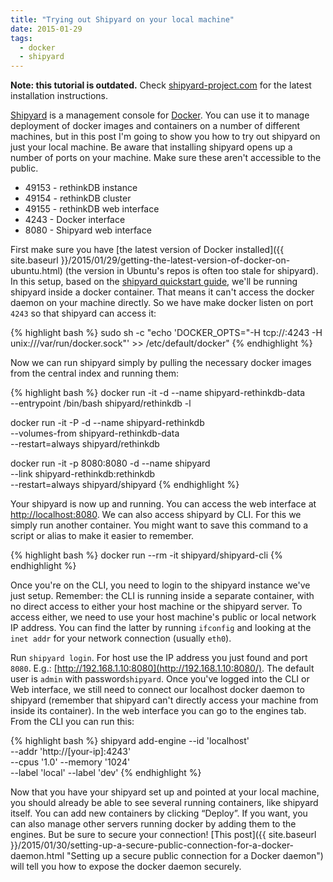 ```yaml
---
title: "Trying out Shipyard on your local machine"
date: 2015-01-29
tags:
  - docker
  - shipyard
---
```

**Note: this tutorial is outdated.**
Check [shipyard-project.com](http://shipyard-project.com/) for the latest
installation instructions.

[Shipyard](http://shipyard-project.com/) is a management console for
[Docker](https://www.docker.com/). You can use it to manage deployment of docker
images and containers on a number of different machines, but in this post I'm
going to show you how to try out shipyard on just your local machine. Be aware
that installing shipyard opens up a number of ports on your machine. Make sure
these aren't accessible to the public.

*   49153 - rethinkDB instance
*   49154 - rethinkDB cluster
*   49155 - rethinkDB web interface
*   4243 - Docker interface
*   8080 - Shipyard web interface

First make sure you have
[the latest version of Docker installed]({{ site.baseurl }}/2015/01/29/getting-the-latest-version-of-docker-on-ubuntu.html)
(the version in Ubuntu's repos is often too stale for shipyard). In this setup,
based on the [shipyard quickstart guide](http://shipyard-project.com/docs/quickstart/),
we'll be running shipyard inside a docker container. That means it can't access
the docker daemon on your machine directly. So we have make docker listen on
port `4243` so that shipyard can access it:

{% highlight bash %}
sudo sh -c "echo 'DOCKER_OPTS=\"-H tcp://:4243 -H unix:///var/run/docker.sock\"' >> /etc/default/docker"
{% endhighlight %}

Now we can run shipyard simply by pulling the necessary docker images from the
central index and running them:

{% highlight bash %}
docker run -it -d --name shipyard-rethinkdb-data \
	   --entrypoint /bin/bash shipyard/rethinkdb -l

docker run -it -P -d --name shipyard-rethinkdb \
	   --volumes-from shipyard-rethinkdb-data \
	   --restart=always shipyard/rethinkdb

docker run -it -p 8080:8080 -d --name shipyard \
	   --link shipyard-rethinkdb:rethinkdb \
	   --restart=always shipyard/shipyard
{% endhighlight %}

Your shipyard is now up and running. You can access the web interface at 
[http://localhost:8080](http://localhost:8080). We can also access shipyard by
CLI. For this we simply run another container. You might want to save this
command to a script or alias to make it easier to remember.

{% highlight bash %}
docker run --rm -it shipyard/shipyard-cli
{% endhighlight %}

Once you're on the CLI, you need to login to the shipyard instance we've just
setup. Remember: the CLI is running inside a separate container, with no direct
access to either your host machine or the shipyard server. To access either, we
need to use your host machine's public or local network IP address. You can find
the latter by running `ifconfig` and looking at the `inet addr` for your network
connection (usually `eth0`).

Run `shipyard login`. For host use the IP address you just found and port `8080`.
E.g.: [http://192.168.1.10:8080](http://192.168.1.10:8080/). The default user
is `admin` with password`shipyard`. Once you've logged into the CLI or Web
interface, we still need to connect our localhost docker daemon to shipyard
(remember that shipyard can't directly access your machine from inside its
container). In the web interface you can go to the engines tab. From the CLI you
can run this:

{% highlight bash %}
shipyard add-engine --id 'localhost' \
		 --addr 'http://[your-ip]:4243' \
		 --cpus '1.0' --memory '1024' \
		 --label 'local' --label 'dev'
{% endhighlight %}

Now that you have your shipyard set up and pointed at your local machine, you
should already be able to see several running containers, like shipyard itself.
You can add new containers by clicking “Deploy”. If you want, you can also
manage other servers running docker by adding them to the engines. But be sure
to secure your connection!
[This post]({{ site.baseurl }}/2015/01/30/setting-up-a-secure-public-connection-for-a-docker-daemon.html "Setting up a secure public connection for a Docker daemon")
will tell you how to expose the docker daemon securely.
